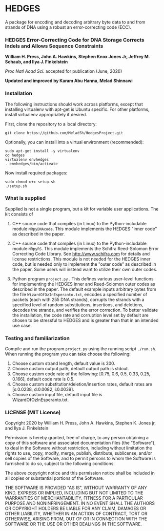 # HEDGES

A package for encoding and decoding arbitrary byte data to and from strands of DNA using a robust an error-correcting code (ECC).

### HEDGES Error-Correcting Code for DNA Storage Corrects Indels and Allows Sequence Constraints

**William H. Press, John A. Hawkins, Stephen Knox Jones Jr, Jeffrey M. Schaub, and Ilya J. Finkelstein**

*Proc Natl Acad Sci*. accepted for publication (June, 2020)

**Updated and improved by Karam Abu Hanna, Melad Shinnawi**

### Installation

The following instructions should work across platforms, except that installing virtualenv with apt-get is Ubuntu specific. For other platforms, install virtualenv appropriately if desired.

First, clone the repository to a local directory:

```
git clone https://github.com/MeladSh/HedgesProject.git
```

Optionally, you can install into a virtual environment (recommended):

```
sudo apt-get install -y virtualenv
cd hedges
virtualenv envhedges
. envhedges/bin/activate
```

Now install required packages:

```
sudo chmod u+x setup.sh
./setup.sh
```

### What is supplied
Supplied is not a single program, but a kit for variable user applications.  The kit consists of

1. C++ source code that compiles (in Linux) to the Python-includable module `NRpyDNAcode`.  This module implements the HEDGES "inner code" as described in the paper.

2. C++ source code that compiles (in Linux) to the Python-includable module `NRpyRS`.  This module implements the Schifra Reed-Solomon Error Correcting Code Library.  See http://www.schifra.com  for details and license restrictions.  This module is not needed for the HEDGES inner code, but is needed only to implement the "outer code" as described in the paper.  Some users will instead want to utilize their own outer codes.
 
3. Python program `project.py` .  This defines various user-level functions for implementing the HEDGES inner and Reed-Solomon outer codes as described in the paper.  The default example inputs arbitrary bytes from the file `WizardOfOzInEsperanto.txt`, encodes a specified number of packets (each with 255 DNA strands), corrupts the strands with a specified level of random substitutions, insertions, and deletions, decodes the strands, and verifies the error correction.  To better validate the installation, the code rate and corruption level set by default are chosen to be stressful to HEDGES and is greater than that in an intended use case. 

### Testing and familiarization

Compile and run the program `project.py` using the running script `./run.sh`.
When running the program you can take choose the following: 
1.	Choose custom strand length, default value is 300.
2.	Choose custom output path, default output path is stdout.
3.	Choose custom code rate of the following: [0.75, 0.6, 0.5, 0.33, 0.25, 0.166], default code rate is 0.5.
4.	Choose custom substitution/deletion/insertion rates, default rates are [s:0.0238, d:0.0082, i:0.0039].
5.	Choose custom input file, default input file is WizardOfOzInEsperanto.txt.

### LICENSE (MIT License)

Copyright 2020 by William H. Press, John A. Hawkins, Stephen K. Jones jr, and Ilya J. Finkelstein

Permission is hereby granted, free of charge, to any person obtaining a copy of this software and associated documentation files (the "Software"), to deal in the Software without restriction, including without limitation the rights to use, copy, modify, merge, publish, distribute, sublicense, and/or sell copies of the Software, and to permit persons to whom the Software is furnished to do so, subject to the following conditions:

The above copyright notice and this permission notice shall be included in all copies or substantial portions of the Software.

THE SOFTWARE IS PROVIDED "AS IS", WITHOUT WARRANTY OF ANY KIND, EXPRESS OR IMPLIED, INCLUDING BUT NOT LIMITED TO THE WARRANTIES OF MERCHANTABILITY, FITNESS FOR A PARTICULAR PURPOSE AND NONINFRINGEMENT. IN NO EVENT SHALL THE AUTHORS OR COPYRIGHT HOLDERS BE LIABLE FOR ANY CLAIM, DAMAGES OR OTHER LIABILITY, WHETHER IN AN ACTION OF CONTRACT, TORT OR OTHERWISE, ARISING FROM, OUT OF OR IN CONNECTION WITH THE SOFTWARE OR THE USE OR OTHER DEALINGS IN THE SOFTWARE.
